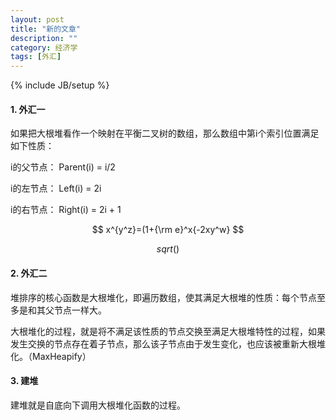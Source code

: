 ```yaml
---
layout: post
title: "新的文章"
description: ""
category: 经济学
tags: [外汇]
---
```

{% include JB/setup %}

#### 1. 外汇一

如果把大根堆看作一个映射在平衡二叉树的数组，那么数组中第i个索引位置满足如下性质：

i的父节点： Parent(i) = i/2 

i的左节点： Left(i) = 2i

i的右节点： Right(i) = 2i + 1

$$ x^{y^z}=(1+{\rm e}^x{-2xy^w} $$

$$sqrt()$$

#### 2. 外汇二

堆排序的核心函数是大根堆化，即遍历数组，使其满足大根堆的性质：每个节点至多是和其父节点一样大。

大根堆化的过程，就是将不满足该性质的节点交换至满足大根堆特性的过程，如果发生交换的节点存在着子节点，那么该子节点由于发生变化，也应该被重新大根堆化。（MaxHeapify）


#### 3. 建堆

建堆就是自底向下调用大根堆化函数的过程。



